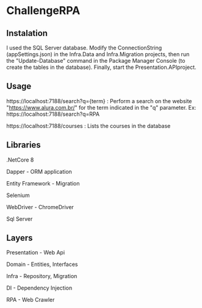 # ChallengeRPA

## Instalation
I used the SQL Server database. Modify the ConnectionString (appSettings.json) in the Infra.Data and Infra.Migration projects, then run the "Update-Database" command in the Package Manager Console (to create the tables in the database).
Finally, start the Presentation.API ​​project. 

## Usage

https://localhost:7188/search?q={term} : Perform a search on the website "https://www.alura.com.br/" for the term indicated in the "q" parameter. Ex: https://localhost:7188/search?q=RPA

https://localhost:7188/courses : Lists the courses in the database

## Libraries
.NetCore 8

Dapper - ORM application

Entity Framework - Migration 

Selenium 

WebDriver - ChromeDriver

Sql Server 

## Layers

Presentation - Web Api

Domain - Entities, Interfaces

Infra - Repository, Migration

DI - Dependency Injection

RPA - Web Crawler







